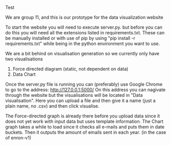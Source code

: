 Test

We are group 11, and this is our prototype for the data visualization website

To start the website you will need to execute server.py. but before you can do this you will need all the extensions
listed in requirements.txt. These can be manually installed or with use of pip by using 
"pip install -r requirements.txt" while being in the python environment you want to use.




We are a bit behind on visualisation generation so we currently only have two visualisations
1. Force directed diagram (static, not dependent on data)
2. Data Chart


Once the server.py file is running you can (preferably) use Google Chrome to go to the address: http://127.0.0.1:5000/
On this address you can nagivate through the website but the visualisations will be located in "Data visualisation".
Here you can upload a file and then give it a name (just a plain name, no .csv) and then click visualise.

The Force-directed graph is already there before you upload data since it does not yet work with input data but uses
template information. The Chart graph takes a while to load since it checks all e-mails and puts them in date buckets.
Then it outputs the amount of emails sent in each year. (in the case of enron-v1)
